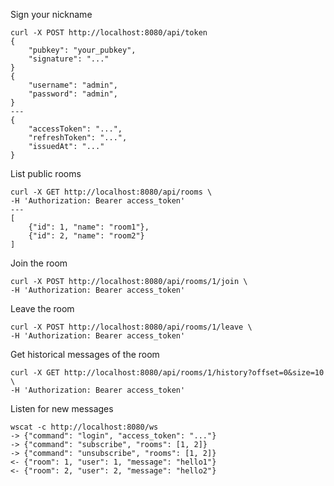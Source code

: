 Sign your nickname

```
curl -X POST http://localhost:8080/api/token
{
    "pubkey": "your_pubkey",
    "signature": "..."
}
{
    "username": "admin",
    "password": "admin",
}
---
{
    "accessToken": "...",
    "refreshToken": "...",
    "issuedAt": "..."
}
```

List public rooms

```
curl -X GET http://localhost:8080/api/rooms \
-H 'Authorization: Bearer access_token'
---
[
    {"id": 1, "name": "room1"},
    {"id": 2, "name": "room2"}
]
```

Join the room

```
curl -X POST http://localhost:8080/api/rooms/1/join \
-H 'Authorization: Bearer access_token'
```

Leave the room

```
curl -X POST http://localhost:8080/api/rooms/1/leave \
-H 'Authorization: Bearer access_token'
```

Get historical messages of the room

```
curl -X GET http://localhost:8080/api/rooms/1/history?offset=0&size=10 \
-H 'Authorization: Bearer access_token'
```

Listen for new messages

```
wscat -c http://localhost:8080/ws
-> {"command": "login", "access_token": "..."}
-> {"command": "subscribe", "rooms": [1, 2]}
-> {"command": "unsubscribe", "rooms": [1, 2]}
<- {"room": 1, "user": 1, "message": "hello1"}
<- {"room": 2, "user": 2, "message": "hello2"}  
```